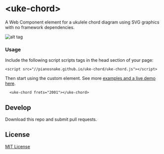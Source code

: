 # &lt;uke-chord&gt;

A Web Component element for a ukulele chord diagram using SVG graphics with no framework dependencies.

![alt tag](https://pianosnake.github.io/uke-chord/docs/big-f.svg)

### Usage

Include the following script scripts tags in the head section of your page:

```
<script src="//pianosnake.github.io/uke-chord/uke-chord.js"></script>
```

Then start using the custom element. See more [examples and a live demo here](https://pianosnake.github.io/uke-chord/).

```
  <uke-chord frets="2001"></uke-chord>
```

## Develop

Download this repo and submit pull requests.

## License

[MIT License](http://opensource.org/licenses/MIT)
